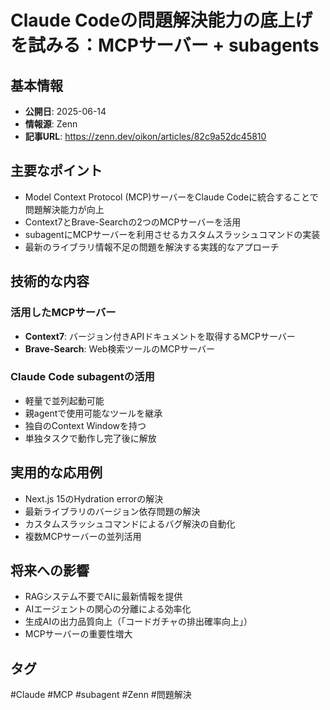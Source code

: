 # Claude Codeの問題解決能力の底上げを試みる：MCPサーバー + subagents

## 基本情報
- **公開日**: 2025-06-14
- **情報源**: Zenn
- **記事URL**: https://zenn.dev/oikon/articles/82c9a52dc45810

## 主要なポイント
- Model Context Protocol (MCP)サーバーをClaude Codeに統合することで問題解決能力が向上
- Context7とBrave-Searchの2つのMCPサーバーを活用
- subagentにMCPサーバーを利用させるカスタムスラッシュコマンドの実装
- 最新のライブラリ情報不足の問題を解決する実践的なアプローチ

## 技術的な内容
### 活用したMCPサーバー
- **Context7**: バージョン付きAPIドキュメントを取得するMCPサーバー
- **Brave-Search**: Web検索ツールのMCPサーバー

### Claude Code subagentの活用
- 軽量で並列起動可能
- 親agentで使用可能なツールを継承
- 独自のContext Windowを持つ
- 単独タスクで動作し完了後に解放

## 実用的な応用例
- Next.js 15のHydration errorの解決
- 最新ライブラリのバージョン依存問題の解決
- カスタムスラッシュコマンドによるバグ解決の自動化
- 複数MCPサーバーの並列活用

## 将来への影響
- RAGシステム不要でAIに最新情報を提供
- AIエージェントの関心の分離による効率化
- 生成AIの出力品質向上（「コードガチャの排出確率向上」）
- MCPサーバーの重要性増大

## タグ
#Claude #MCP #subagent #Zenn #問題解決